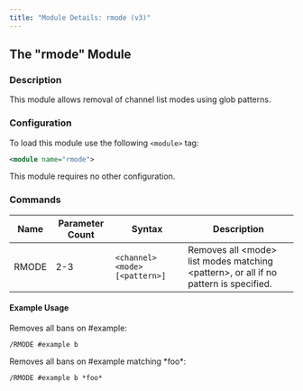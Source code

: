 ```yaml
---
title: "Module Details: rmode (v3)"
---
```


## The "rmode" Module

### Description

This module allows removal of channel list modes using glob patterns.

### Configuration

To load this module use the following `<module>` tag:

```xml
<module name="rmode">
```

This module requires no other configuration.

### Commands

Name  | Parameter Count | Syntax                         | Description
----- | --------------- | ------------------------------ | -----------
RMODE | 2-3             | `<channel> <mode> [<pattern>]` | Removes all &lt;mode&gt; list modes matching &lt;pattern&gt;, or all if no pattern is specified.

#### Example Usage

Removes all bans on #example:

```plaintext
/RMODE #example b
```

Removes all bans on #example matching \*foo\*:

```plaintext
/RMODE #example b *foo*
```
